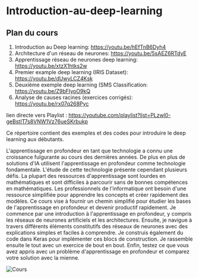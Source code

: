 # Introduction-au-deep-learning

## Plan du cours

1. Introduction au Deep learning: https://youtu.be/hEfTnB6Dyh4
2. Architecture d'un réseau de neurones: https://youtu.be/5sAEZ6RTdyE
3. Apprentissage réseau de neurones deep learning: https://youtu.be/xtzX1htks2w
4. Premier example deep learning (IRIS Dataset): https://youtu.be/dUwyLCZ4Ksk
5. Deuxième exemple deep learning (SMS Classification: https://youtu.be/Z9bFIyoO9kQ
6. Analyse de causes racines (exercices corrigés): https://youtu.be/rx07q268Pyc

lien directe vers Playlist : https://youtube.com/playlist?list=PLzwl0-geBstIT7s8VNW1Vz76ueSKrbukp


Ce répertoire contient des exemples et des codes pour introduire le deep learning aux débutants.

L'apprentissage en profondeur en tant que technologie a connu une croissance fulgurante au cours des dernières années. De plus en plus de solutions d'IA utilisent l'apprentissage en profondeur comme technologie fondamentale. L'étude de cette technologie présente cependant plusieurs défis. La plupart des ressources d'apprentissage sont lourdes en mathématiques et sont difficiles à parcourir sans de bonnes compétences en mathématiques. Les professionnels de l'informatique ont besoin d'une ressource simplifiée pour apprendre les concepts et créer rapidement des modèles. Ce cours vise à fournir un chemin simplifié pour étudier les bases de l'apprentissage en profondeur et devenir productif rapidement. Je commence par une introduction à l'apprentissage en profondeur, y compris les réseaux de neurones artificiels et les architectures. Ensuite, je navigue à travers différents éléments constitutifs des réseaux de neurones avec des explications simples et faciles à comprendre. Je construis également du code dans Keras pour implémenter ces blocs de construction. Je rassemble ensuite le tout avec un exercice de bout en bout. Enfin, testez ce que vous avez appris avec un problème d'apprentissage en profondeur et comparez votre solution avec la mienne.

![Cours](/images/thumbnail.png)

